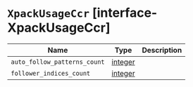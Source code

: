# `XpackUsageCcr` [interface-XpackUsageCcr]

| Name | Type | Description |
| - | - | - |
| `auto_follow_patterns_count` | [integer](./integer.md) | &nbsp; |
| `follower_indices_count` | [integer](./integer.md) | &nbsp; |
